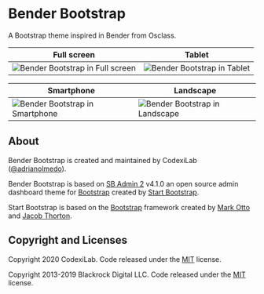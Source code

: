 # Bender Bootstrap
A Bootstrap theme inspired in Bender from Osclass.

| Full screen | Tablet |
|--|--|
| ![Bender Bootstrap in Full screen](https://i.imgur.com/PS9kwEi.png) | ![Bender Bootstrap in Tablet](https://i.imgur.com/GgKscRq.png) |

| Smartphone | Landscape |
|--|--|
| ![Bender Bootstrap in Smartphone](https://i.imgur.com/qi2iYU2.png) | ![Bender Bootstrap in Landscape](https://i.imgur.com/pX1ewK3.png) |

## About

Bender Bootstrap is created and maintained by CodexiLab ([@adrianolmedo](https://github.com/adrianolmedo)).

Bender Bootstrap is based on [SB Admin 2](https://startbootstrap.com/template-overviews/sb-admin-2/) v4.1.0 an open source admin dashboard theme for [Bootstrap](http://getbootstrap.com/) created by [Start Bootstrap](http://startbootstrap.com/).

Start Bootstrap is based on the [Bootstrap](http://getbootstrap.com/) framework created by [Mark Otto](https://twitter.com/mdo) and [Jacob Thorton](https://twitter.com/fat).

## Copyright and Licenses

Copyright 2020 CodexiLab. Code released under the [MIT](https://github.com/codexilab/osclass-benderbs/blob/master/LICENSE) license.

Copyright 2013-2019 Blackrock Digital LLC. Code released under the [MIT](https://github.com/BlackrockDigital/startbootstrap-resume/blob/gh-pages/LICENSE) license.
